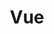 ---
title: Vue 
description: Manage Customers in Vue
weight: 48
lastmod: 2020-04-20T10:23:30-09:00
draft: false
vimeo: 
icon: vue
video_length: 1:00
---